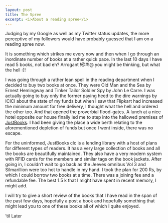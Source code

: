 ```yaml
---
layout: post
title: The Spree
excerpt: <i>About a reading spree</i>
---
```


Judging by my Google as well as my Twitter status updates, the more perceptive of my followers would have probably guessed that I am on a 
reading spree now. 

It is something which strikes me every now and then when I go through an inordinate number of books at a rather quick pace. In the last 10 days I have read 5 books, not bad eh? Arrogant !@#!@ you might be thinking, but what the hell :)!

I was going through a rather lean spell in the reading department when I decided to buy two books at once. They were Old Man and the Sea 
by Ernest Hemingway and Tinker Tailor Soldier Spy by John Le Carre. I was actually going to buy only the former paying heed to the dire
warnings by ICICI about the state of my funds but when I saw that Flipkart had increased the minimum amount for free delivery, I thought 
what the hell and ordered the other too. And that opened the proverbial flood-gates. A lunch at a nice hotel opposite our house finally 
led me to step into the hallowed premises of [JustBooks](http://www.justbooksclc.com/Welcome). I had been giving the place a wide berth 
relating to the aforementioned depletion of funds but once I went inside, there was no escape.

For the uninformed, JustBooks clc is a lending library with a host of plans for different types of readers. It has a very large collection
of books and all the books are beautifully maintained. They also have a very modern system with RFID cards for the members and similar tags
on the book jackets.  After going in, I couldn’t wait to go back as the Jeeves omnibus Vol 3 and Silmarillion were too hot to handle in my
hand. I took the plan for 200 Rs, by which I could borrow two books at a time. There was a joining fee and a refundable fee. The best
1.5 k that I might have spent in recent memory, I might add.

I will try to give a short review of the books that I have read in the span of the past few days, hopefully a post a book and hopefully 
something that might lead you to one of these books all of which I quite enjoyed.

’til Later
